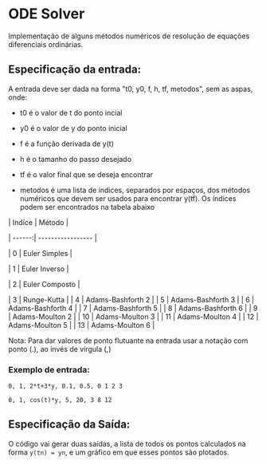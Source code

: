 ﻿# ODE Solver



Implementação de alguns métodos numéricos de resolução de equações diferenciais ordinárias.



## Especificação da entrada:



A entrada deve ser dada na forma "t0, y0, f, h, tf, metodos", sem as aspas, onde:



* t0 é o valor de t do ponto incial

* y0 é o valor de y do ponto inicial

* f é a função derivada de y(t)

* h é o tamanho do passo desejado

* tf é o valor final que se deseja encontrar

* metodos é uma lista de índices, separados por espaços, dos métodos numéricos que devem ser usados para encontrar y(tf). Os índices podem ser encontrados na tabela abaixo



| Indíce | Método            |

| ------:| ----------------- |

| 0      | Euler Simples     |

| 1      | Euler Inverso     |

| 2      | Euler Composto    |

| 3      | Runge-Kutta       |
| 4      | Adams-Bashforth 2 |
| 5      | Adams-Bashforth 3 |
| 6      | Adams-Bashforth 4 |
| 7      | Adams-Bashforth 5 |
| 8      | Adams-Bashforth 6 |
| 9      | Adams-Moulton 2   |
| 10     | Adams-Moulton 3   |
| 11     | Adams-Moulton 4   |
| 12     | Adams-Moulton 5   |
| 13     | Adams-Moulton 6   |



Nota: Para dar valores de ponto flutuante na entrada usar a notação com ponto (.), ao invés de vírgula (,)



### Exemplo de entrada:



```0, 1, 2*t+3*y, 0.1, 0.5, 0 1 2 3```

```0, 1, cos(t)*y, 5, 20, 3 8 12```




## Especificação da Saída:



O código vai gerar duas saídas, a lista de todos os pontos calculados na forma `y(tn) = yn`, e um gráfico em que esses pontos são plotados.
